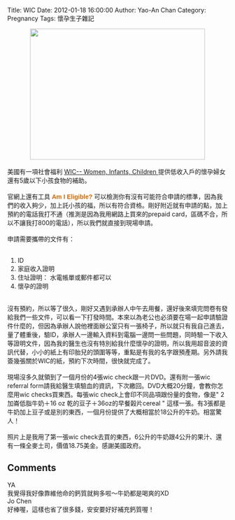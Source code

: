 Title: WIC
Date: 2012-01-18 16:00:00
Author: Yao-An Chan
Category: Pregnancy
Tags: 懷孕生子雜記


<div class='post'>
<div class="separator" style="clear: both; text-align: center;"><a href="http://2.bp.blogspot.com/-qLF9JII1Oew/TxdQlpH5wNI/AAAAAAAAMeY/_mBXQYT2Ryg/s1600/P1040133-1.jpg" imageanchor="1" style="margin-left: 1em; margin-right: 1em;"><img border="0" height="300" src="http://2.bp.blogspot.com/-qLF9JII1Oew/TxdQlpH5wNI/AAAAAAAAMeY/_mBXQYT2Ryg/s400/P1040133-1.jpg" width="400" /></a></div><br />美國有一項社會福利&nbsp;<a href="http://www.fns.usda.gov/wic/" target="_blank">WIC-- Women, Infants, Children </a>提供低收入戶的懷孕婦女還有5歲以下小孩食物的補助。<br /><br />官網上還有工具&nbsp;<span class="Apple-style-span" style="-webkit-border-horizontal-spacing: 10px; -webkit-border-vertical-spacing: 10px; font-family: Verdana, Helvetica, Arial, sans-serif; font-size: x-small; font-weight: bold; white-space: nowrap;"><a href="https://stars.fns.usda.gov/wps/" style="color: #cc6600; font-size: 14px; font-weight: bold; text-decoration: none;" target="_blank">Am I Eligible?&nbsp;</a></span>可以檢測你有沒有可能符合申請的標準，因為我們的收入夠少，加上託小孩的福，所以有符合資格。剛好附近就有申請的點，加上預約的電話我打不通（推測是因為我用網路上買來的prepaid card，區碼不合，所以不讓我打800的電話），所以我們就直接到現場申請。<br /><br />申請需要攜帶的文件有：<br /><br /><ol><li>ID&nbsp;</li><li>家庭收入證明</li><li>住址證明： 水電帳單或郵件都可以</li><li>懷孕的證明</li></ol><br />沒有預約，所以等了很久，剛好又遇到承辦人中午去用餐，還好後來填完問卷有發給我們一些文件，可以看一下打發時間。本來以為老公也必須要在場一起申請驗證件什麼的，但因為承辦人說他裡面辦公室只有一張椅子，所以就只有我自己進去，量了體重後，驗ID，承辦人一邊輸入資料到電腦一邊問一些問題，同時驗一下收入等證明文件，因為我的醫生也沒有特別給我什麼懷孕的證明，所以我用超音波的資訊代替，小小的紙上有印胎兒的頭圍等等，重點是有我的名字跟預產期。另外請我簽幾張關於WIC的紙，預約下次時間，很快就完成了。<br /><br />現場沒多久就領到了一個月份的4張wic check跟一片DVD。還有附一張wic referral form請我給醫生填驗血的資訊，下次繳回。DVD大概20分鐘，會教你怎麼用wic checks買東西。每張wic check上會印不同品項跟份量的食物，像是" 2加崙低脂牛奶＋16 oz 乾的豆子＋36oz的早餐榖片cereal " 這樣一張。有3張都是牛奶加上豆子或是別的東西，一個月份提供了大概相當於18公升的牛奶。相當驚人！<br /><br />照片上是我用了第一張wic check去買的東西，6公升的牛奶跟4公升的果汁、還有一條全麥土司，價值18.75美金。感謝美國政府。</div>
<h2>Comments</h2>
<div class='comments'>
<div class='comment'>
<div class='author'>YA</div>
<div class='content'>
我覺得我好像靠維他命的鈣質就夠多啦～牛奶都是喝爽的XD</div>
</div>
<div class='comment'>
<div class='author'>Jo Chen</div>
<div class='content'>
好棒喔，這樣也省了很多錢，安安要好好補充鈣質喔！</div>
</div>
</div>
